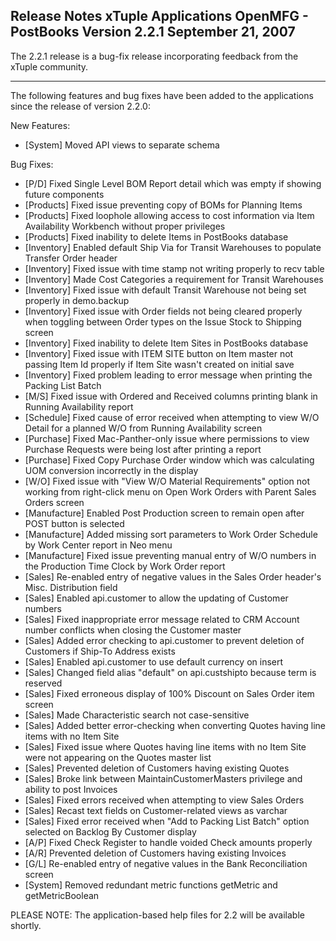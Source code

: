 Release Notes
xTuple Applications
OpenMFG - PostBooks
Version 2.2.1
September 21, 2007
----------------------------------

The 2.2.1 release is a bug-fix release incorporating feedback from 
the xTuple community.

	
----------------------------------

The following features and bug fixes have been added to the applications 
since the release of version 2.2.0:

New Features:

* [System] Moved API views to separate schema

Bug Fixes:

* [P/D] Fixed Single Level BOM Report detail which was empty if showing 
future components 
* [Products] Fixed issue preventing copy of BOMs for Planning Items
* [Products] Fixed loophole allowing access to cost information via Item 
Availability Workbench without proper privileges 
* [Products] Fixed inability to delete Items in PostBooks database
* [Inventory] Enabled default Ship Via for Transit Warehouses to 
populate Transfer Order header
* [Inventory] Fixed issue with time stamp not writing properly to recv 
table
* [Inventory] Made Cost Categories a requirement for Transit Warehouses
* [Inventory] Fixed issue with default Transit Warehouse not being set 
properly in demo.backup
* [Inventory] Fixed issue with Order fields not being cleared properly 
when toggling between Order types on the Issue Stock to Shipping screen
* [Inventory] Fixed inability to delete Item Sites in PostBooks database
* [Inventory] Fixed issue with ITEM SITE button on Item master not passing 
Item Id properly if Item Site wasn't created on initial save
* [Inventory] Fixed problem leading to error message when printing the 
Packing List Batch
* [M/S] Fixed issue with Ordered and Received columns printing blank in 
Running Availability report
* [Schedule] Fixed cause of error received when attempting to view W/O 
Detail for a planned W/O from Running Availability screen
* [Purchase] Fixed Mac-Panther-only issue where permissions to view 
Purchase Requests were being lost after printing a report
* [Purchase] Fixed Copy Purchase Order window which was calculating UOM 
conversion incorrectly in the display
* [W/O] Fixed issue with "View W/O Material Requirements" option not 
working from right-click menu on Open Work Orders with Parent Sales Orders 
screen
* [Manufacture] Enabled Post Production screen to remain open after POST 
button is selected
* [Manufacture] Added missing sort parameters to Work Order Schedule by 
Work Center report in Neo menu
* [Manufacture] Fixed issue preventing manual entry of W/O numbers in the 
Production Time Clock by Work Order report
* [Sales] Re-enabled entry of negative values in the Sales Order header's 
Misc. Distribution field
* [Sales] Enabled api.customer to allow the updating of Customer numbers
* [Sales] Fixed inappropriate error message related to CRM Account number 
conflicts when closing the Customer master
* [Sales] Added error checking to api.customer to prevent deletion of 
Customers if Ship-To Address exists
* [Sales] Enabled api.customer to use default currency on insert
* [Sales] Changed field alias "default" on api.custshipto because term is 
reserved
* [Sales] Fixed erroneous display of 100% Discount on Sales Order item 
screen
* [Sales] Made Characteristic search not case-sensitive
* [Sales] Added better error-checking when converting Quotes having line 
items with no Item Site
* [Sales] Fixed issue where Quotes having line items with no Item Site 
were not appearing on the Quotes master list
* [Sales] Prevented deletion of Customers having existing Quotes
* [Sales] Broke link between MaintainCustomerMasters privilege and ability 
to post Invoices
* [Sales] Fixed errors received when attempting to view Sales Orders
* [Sales] Recast text fields on Customer-related views as varchar
* [Sales] Fixed error received when "Add to Packing List Batch" option 
selected on Backlog By Customer display
* [A/P] Fixed Check Register to handle voided Check amounts properly
* [A/R] Prevented deletion of Customers having existing Invoices
* [G/L] Re-enabled entry of negative values in the Bank Reconciliation 
screen
* [System] Removed redundant metric functions getMetric and 
getMetricBoolean

PLEASE NOTE: The application-based help files for 2.2 will be 
available shortly.



